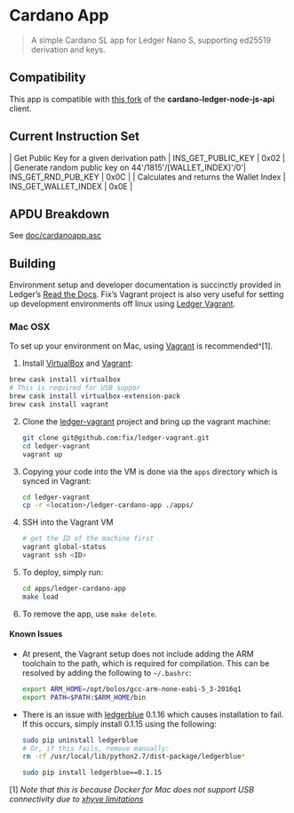 # Cardano App

> A simple Cardano SL app for Ledger Nano S, supporting ed25519 derivation and keys.

## Compatibility

This app is compatible with [this fork](https://github.com/HiddenField/cardano-ledger-node-js-api) of the **cardano-ledger-node-js-api** client.

## Current Instruction Set

| Get Public Key for a given derivation path | INS_GET_PUBLIC_KEY | 0x02 |
| Generate random public key on 44'/1815'/[WALLET_INDEX]'/0'| INS_GET_RND_PUB_KEY | 0x0C |
| Calculates and returns the Wallet Index | INS_GET_WALLET_INDEX | 0x0E |

## APDU Breakdown

See [doc/cardanoapp.asc](doc/cardanoapp.asc)

## Building

Environment setup and developer documentation is succinctly provided in Ledger’s [Read the Docs](http://ledger.readthedocs.io/en/latest/). Fix’s Vagrant project is also very useful for setting up development environments off linux using [Ledger Vagrant](https://github.com/fix/ledger-vagrant).

### Mac OSX

To set up your environment on Mac, using [Vagrant](https://www.vagrantup.com) is recommended^[1].


1. Install [VirtualBox](https://www.virtualbox.org/) and [Vagrant](https://www.vagrantup.com/):

  ```bash
  brew cask install virtualbox
  # This is required for USB suppor
  brew cask install virtualbox-extension-pack
  brew cask install vagrant
 
  ```

2. Clone the [ledger-vagrant](https://github.com/fix/ledger-vagrant) project and bring up the vagrant machine:

    ```bash
    git clone git@github.com:fix/ledger-vagrant.git
    cd ledger-vagrant
    vagrant up
    ```
3. Copying your code into the VM is done via the `apps` directory which is synced in Vagrant:

	```bash
	cd ledger-vagrant
	cp -r <location>/ledger-cardano-app ./apps/
	```
	
4. SSH into the Vagrant VM

	```bash
	# get the ID of the machine first
	vagrant global-status
	vagrant ssh <ID>
	```
5. To deploy, simply run:

	```bash
	cd apps/ledger-cardano-app
	make load
	```
6. To remove the app, use `make delete`.


#### Known Issues

* At present, the Vagrant setup does not include adding the ARM toolchain to the path, which is required for compilation. This can be resolved by adding the following to `~/.bashrc`:

	```bash
	export ARM_HOME=/opt/bolos/gcc-arm-none-eabi-5_3-2016q1
	export PATH=$PATH:$ARM_HOME/bin
	```
* There is an issue with [ledgerblue](https://github.com/LedgerHQ/blue-loader-python) 0.1.16 which causes installation to fail. If this occurs, simply install 0.1.15 using the following:

	```bash
	sudo pip uninstall ledgerblue
	# Or, if this fails, remove manually:
	rm -rf /usr/local/lib/python2.7/dist-package/ledgerblue*

	sudo pip install ledgerblue==0.1.15
	```
    
[1] *Note that this is because Docker for Mac does not support USB connectivity due to [xhyve limitations](https://github.com/mist64/xhyve#what-is-bhyve)*
